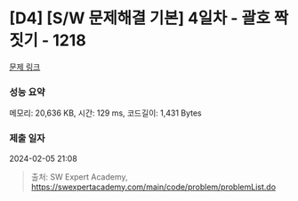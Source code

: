 # [D4] [S/W 문제해결 기본] 4일차 - 괄호 짝짓기 - 1218 

[문제 링크](https://swexpertacademy.com/main/code/problem/problemDetail.do?contestProbId=AV14eWb6AAkCFAYD) 

### 성능 요약

메모리: 20,636 KB, 시간: 129 ms, 코드길이: 1,431 Bytes

### 제출 일자

2024-02-05 21:08



> 출처: SW Expert Academy, https://swexpertacademy.com/main/code/problem/problemList.do